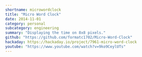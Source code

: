 ```yaml
---
shortname: microwordclock
title: "Micro Word Clock"
date: 2014-11-01
category: personal
subcategory: engineering
summary: "Displaying the time on 8x8 pixels."
github: "https://github.com/formatc1702/Micro-Word-Clock"
hackaday: https://hackaday.io/project/7961-micro-word-clock
youtube: "https://www.youtube.com/watch?v=9ko9CeylUTs"
---
```

